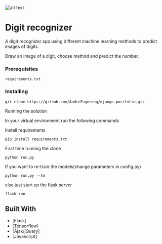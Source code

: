 ![alt text](https://raw.githubusercontent.com/AndreFagereng/digitapp/screenshot.png)


# Digit recognizer

A digit recognizer app using different machine learning methods to predict images of digits.

Draw an image of a digit, choose method and predict the number.


### Prerequisites

```
requirements.txt
```

### Installing


```
git clone https://github.com/AndreFagereng/django-portfolio.git
```

Running the solution

In your virtual environment run the following commands

Install requirements

```
pip install requirements.txt
```

First time running the clone 

```
python run.py
```

If you want to re-train the models(change parameters in config.py)

```
python run.py --tm
```

else just start up the flask server

```
flask run
```



## Built With

* [Flask]
* [Tensorflow]
* [Ajax/jQuery]
* [Javascript]